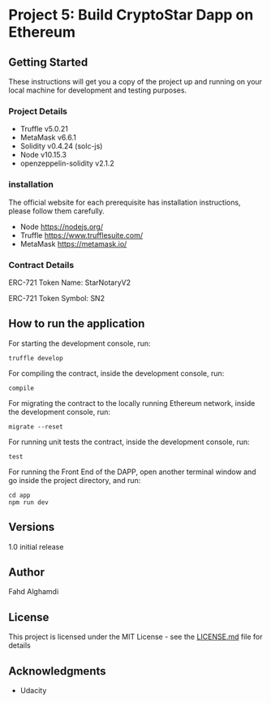 # Project 5: Build CryptoStar Dapp on Ethereum

## Getting Started
These instructions will get you a copy of the project up and running on your local machine for development and testing purposes.

### Project Details
* Truffle v5.0.21
* MetaMask v6.6.1
* Solidity v0.4.24 (solc-js)
* Node v10.15.3
* openzeppelin-solidity v2.1.2

### installation
The official website for each prerequisite has installation instructions, please follow them carefully.

* Node https://nodejs.org/
* Truffle https://www.trufflesuite.com/
* MetaMask https://metamask.io/

### Contract Details
ERC-721 Token Name: StarNotaryV2

ERC-721 Token Symbol: SN2

## How to run the application
For starting the development console, run:

```
truffle develop
```
For compiling the contract, inside the development console, run:

```
compile
```
For migrating the contract to the locally running Ethereum network, inside the development console, run:

```
migrate --reset
```
For running unit tests the contract, inside the development console, run:

```
test
```
For running the Front End of the DAPP, open another terminal window and go inside the project directory, and run:

```
cd app
npm run dev
```

## Versions
1.0 initial release

## Author
Fahd Alghamdi

## License
This project is licensed under the MIT License - see the [LICENSE.md](LICENSE.md) file for details

## Acknowledgments
* Udacity
